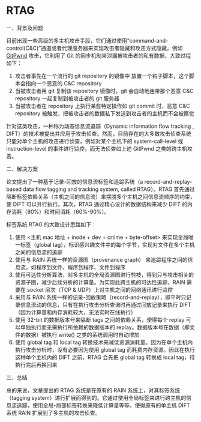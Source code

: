 # RTAG


一、背景及问题

目前出现一些高级的多主机攻击手段，它们通过使用“command-and-control(C&C)”通道或者代理服务器来实现攻击者隐藏和攻击方式隐藏。例如 [GitPwnd][1] 攻击，它利用了 Git 的同步机制来泄漏被攻击者的私有数据，大致过程如下：

 1. 攻击者事先在一个流行的 git repository 的镜像中 放置一个钩子脚本，这个脚本会指向一个恶意的 C&C repository
 2. 当被攻击者用 git 复制该 repository 镜像时，git 会自动地连带那个恶意 C&C repository 一起复制到被攻击者的 git 服务器
 3. 当被攻击者在 repository 上执行某些特定操作如 git commit 时，恶意 C&C repository 被触发，把被攻击者的数据私下发送到攻击者的主机而不会被察觉

针对这类攻击，一种称为动态信息流追踪（Dynamic information flow tracking , DIFT）的技术被提出并应用于攻击侦查。然而，目前存在的大多数攻击侦查系统只能对单个主机的攻击进行侦查，例如对某个主机下的 system-call-level 或 instruction-level 的事件进行监控，而无法侦查如上述 GitPwnd 之类的跨主机攻击。

二、解决方案

论文提出了一种基于记录-回放的信息流标签和追踪系统（a record-and-replay-based data flow tagging and tracking system, called RTAG）。RTAG 首先通过隔断标签依赖关系（主机之间的信息流）来摆脱多个主机之间信息流顺序的约束，使 DIFT 可以并行执行。其次，RTAG 通过精心设计的数据结构来减少 DIFT 的内存消耗（90%）和时间消耗（60%-90%）。 

标签系统 RTAG 的大致设计思路如下：

1. 使用 <主机 mac 地址 + inode + dev + crtime + byte-offset> 来实现全局唯一标签（global tag），标识感兴趣文件中的每个字节，实现对文件在多个主机之间的信息流的追踪
2. 使用与 RAIN 系统一样的资源图（provenance graph） 来追踪程序之间的信息流，如程序到文件、程序到程序、文件到程序
3. 使用可达性分析算法，对多主机的全局资源图进行剪枝，得到只与攻击相关的资源子图，减少后续分析的计算量。为实现此跨主机的可达性追踪，RAIN 需要在 socket 层次（TCP & UDP）上对主机之间的网络通讯进行监控
5. 采用与 RAIN 系统一样的记录-回放策略（record-and-replay），即平时只记录信息流动的信息，只有在执行攻击分析查询时再通过回放记录来执行 DIFT（因为计算量和内存消耗较大，无法实时在线执行）
6. 使用 32-bit 的数据版本号来隔断 tags 之间的依赖关系，使得每个 replay 可以单独执行而无需执行所依赖的数据版本的 replay。数据版本号在数据（即文件的数据）被执行 write() 之类的系统调用时自动增加
7. 使用 global tag 和 local tag 转换技术来减低资源消耗量。因为在单个主机内执行攻击分析时，没有必要因为使用 global tag 而耗费内存资源。因此在执行这种单个主机内的 DIFT 之前，RTAG 会先把 global tag 转换成 local tag，待执行完后再换回来

三、总结

总的来说，文章提出的 RTAG 系统是在原有的 RAIN 系统上，对其标签系统（tagging system）进行扩展而得到的。它通过使用全局标签来进行跨主机的信息流追踪，使用全局-局部标签转换来降低计算量等等，使得原有的单主机 DIFT 系统 RAIN 扩展到了多主机的攻击侦查。


 
  [1]: https://github.com/nccgroup/gitpwnd

